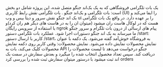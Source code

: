 یک بات تلگرامی فروشگاهی که به یک بک‌اند جنگو متصل شده،
 این پروژه شامل دو بخش است: بات تلگرامی و بک‌اند جنگو .
 بات تلگرامی نقش رابط کاربری (UI) را ایفا می‌کند و بک اند جنگو نقش سرور و دیتا بیس و وب ui را بر عهده دارد.
در واقع یک بات تلگرامی هست که در لوکال هاست ران میشود (میتوان ان را به در هاست های دیگر هم ران کرد)و با استفاده از سرویس رایگان ngrok پیام های ارسالی از درون بات تلگرام و سرور جنگو ما میرساند به بک اند جنگو دستورات اجرا شود.
عملکرد بات تلگرامی
دستور /start:
کاربر با ارسال دستور /start، به فروشگاه خوش‌آمد گفته می‌شود.
یک دکمه با عنوان نمایش محصولات نمایش داده می‌شود.
نمایش محصولات:
وقتی کاربر روی دکمه نمایش محصولات کلیک می‌کند، بات به API جنگو درخواست می‌دهد تا لیست محصولات را دریافت کند.
سپس تعداد محصول انتخاب شده را میگیرد و بعدش سفارش در سمت بک اند ثبت میشود
با درستور میتوان سفارش ثبت شده را بررسی کرد orders
